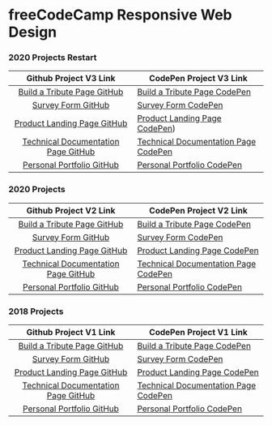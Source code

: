 # freeCodeCamp Responsive Web Design


### 2020 Projects Restart
|                                                                                                                        Github Project V3 Link                                                                                                                        | CodePen Project V3 Link                                                                   |
| :---------------------------------------------------------------------------------------------------------------------------------------------------------------------------------------------------------------------------------------------------------------: | -------------------------------------------------------------------------------------- |
|                   [Build a Tribute Page GitHub](https://htmlpreview.github.io/?https://github.com/IAmAlexJohnson/freeCodeCamp/blob/master/01.%20Responsive%20Web%20Design/08.%20Responsive%20Web%20Design%20Projects/tributePageV3/index.html) | [Build a Tribute Page CodePen](https://codepen.io/IAmAlexJohnson/full/GRoRojj)  |
|                         [Survey Form GitHub]()   | [Survey Form CodePen]() |
|           [Product Landing Page GitHub]()        | [Product Landing Page CodePen]()) |
| [Technical Documentation Page GitHub]()          | [Technical Documentation Page CodePen]() |
|                    [Personal Portfolio GitHub]() | [Personal Portfolio CodePen]()  |



### 2020 Projects
|                                                                                                                        Github Project V2 Link                                                                                                                        | CodePen Project V2 Link                                                                   |
| :---------------------------------------------------------------------------------------------------------------------------------------------------------------------------------------------------------------------------------------------------------------: | -------------------------------------------------------------------------------------- |
|                   [Build a Tribute Page GitHub](https://htmlpreview.github.io/?https://github.com/IAmAlexJohnson/freeCodeCamp/blob/master/01.%20Responsive%20Web%20Design/08.%20Responsive%20Web%20Design%20Projects/tributePageV2/index.html) | [Build a Tribute Page CodePen](https://codepen.io/IAmAlexJohnson/full/mdyGeGp)  |
|                         [Survey Form GitHub](https://htmlpreview.github.io/?https://github.com/IAmAlexJohnson/freeCodeCamp/blob/master/01.%20Responsive%20Web%20Design/08.%20Responsive%20Web%20Design%20Projects/surveyFormV2/index.html)   | [Survey Form CodePen](https://codepen.io/IAmAlexJohnson/full/KKwJrWg) |
|           [Product Landing Page GitHub](https://htmlpreview.github.io/?https://github.com/IAmAlexJohnson/freeCodeCamp/blob/master/01.%20Responsive%20Web%20Design/08.%20Responsive%20Web%20Design%20Projects/productLandingPageV2/index.html)        | [Product Landing Page CodePen](https://codepen.io/IAmAlexJohnson/full/mdJyWYx) |
| [Technical Documentation Page GitHub](https://htmlpreview.github.io/?https://github.com/IAmAlexJohnson/freeCodeCamp/blob/master/01.%20Responsive%20Web%20Design/08.%20Responsive%20Web%20Design%20Projects/technicalDocumentationPageV2/index.html) | [Technical Documentation Page CodePen](https://codepen.io/IAmAlexJohnson/full/YzXXvEY) |
|                    [Personal Portfolio GitHub]() | [Personal Portfolio CodePen]()  |






### 2018 Projects
|                                                                                                                        Github Project V1 Link                                                                                                                        | CodePen Project V1 Link                                                                   |
| :---------------------------------------------------------------------------------------------------------------------------------------------------------------------------------------------------------------------------------------------------------------: | -------------------------------------------------------------------------------------- |
|                   [Build a Tribute Page GitHub](https://htmlpreview.github.io/?https://github.com/AlxCrmr/freeCodeCamp/blob/master/01.%20Responsive%20Web%20Design/08.%20Responsive%20Web%20Design%20Projects/Tribute%20Page/tributePage.html)                    | [Build a Tribute Page CodePen](https://codepen.io/IAmAlexJohnson/full/ERdrpv/)         |
|                         [Survey Form GitHub](https://htmlpreview.github.io/?https://github.com/AlxCrmr/freeCodeCamp/blob/master/01.%20Responsive%20Web%20Design/08.%20Responsive%20Web%20Design%20Projects/Survey%20Form/surveyForm.html)                         | [Survey Form CodePen](https://codepen.io/IAmAlexJohnson/full/BPMOJx/)                  |
|           [Product Landing Page GitHub](https://htmlpreview.github.io/?https://github.com/AlxCrmr/freeCodeCamp/blob/master/01.%20Responsive%20Web%20Design/08.%20Responsive%20Web%20Design%20Projects/Product%20Lading%20page/productLandingPage.html)            | [Product Landing Page CodePen](https://codepen.io/IAmAlexJohnson/pen/gjyVYp)           |
| [Technical Documentation Page GitHub](https://htmlpreview.github.io/?https://github.com/AlxCrmr/freeCodeCamp/blob/master/01.%20Responsive%20Web%20Design/08.%20Responsive%20Web%20Design%20Projects/Technical%20Documentation%20Page/TechnicalDocumentation.html) | [Technical Documentation Page CodePen](https://codepen.io/IAmAlexJohnson/full/VGwxWQ/) |
|                    [Personal Portfolio GitHub](https://htmlpreview.github.io/?https://github.com/AlxCrmr/freeCodeCamp/blob/master/01.%20Responsive%20Web%20Design/08.%20Responsive%20Web%20Design%20Projects/Portfolio%20Page/portfolio.html)                     | [Personal Portfolio CodePen](https://codepen.io/IAmAlexJohnson/full/yxOmpv/)           |
